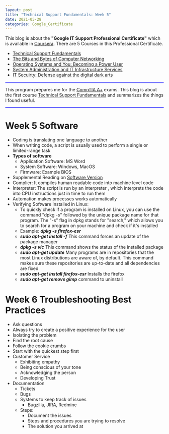```yaml
---
layout: post
title: "Technical Support Fundamentals: Week 5"
date: 2021-05-28
categories: Google_Certificate
---
```

This blog is about the **"Google IT Support Professional Certificate"** which is available in [Coursera](https://www.coursera.org/professional-certificates/google-it-support). There are 5 Courses in this Professional Certificate.
* [Technical Support Fundamentals](https://www.coursera.org/learn/technical-support-fundamentals?specialization=google-it-support)
* [The Bits and Bytes of Computer Networking](https://www.coursera.org/learn/computer-networking?specialization=google-it-support)
* [Operating Systems and You: Becoming a Power User](https://www.coursera.org/learn/os-power-user?specialization=google-it-support)
* [System Administration and IT Infrastructure Services](https://www.coursera.org/learn/system-administration-it-infrastructure-services?specialization=google-it-support)
* [IT Secuirty: Defense against the digital dark arts](https://www.coursera.org/learn/it-security?specialization=google-it-support)
<hr style="height:2px;border-width:0;color:blue;background-color:blue">

This program prepares me for the [CompTIA A+](https://www.comptia.org/certifications/a) exams. This blog is about the first course [Technical Support Fundamentals](https://www.coursera.org/learn/technical-support-fundamentals?specialization=google-it-support) and summarizes the things I found useful.
<hr style="height:2px;border-width:0;color:blue;background-color:blue">

# Week 5 Software

* Coding is translating one language to another
* When writing code, a script is usually used to perform a single or limited-range task
* **Types of software**
  * Application Software: MS Word
  * System Software: Windows, MacOS
  * Firmware: Example BIOS
* Supplemental Reading on [Software Version](https://en.wikipedia.org/wiki/Software_versioning)
* Complier: It compiles human readable code into machine level code
* Interpreter: The script is run by an interpreter , which interprets the code into CPU instructions just in time to run them
* Automation makes processes works automatically
* Verifying Software Installed in Linux:
  * To quickly check if a program is installed on Linux, you can use the command "dpkg -s" followed by the unique package name for that program. The "-s" flag in dpkg stands for "search," which allows you to search for a program on your machine and check if it's installed
  * Example: ***dpkg -s firefox-esr***
  * ***sudo apt-get install -f***  This command forces an update of the package manager
  * ***dpkg -s vlc*** This command shows the status of the installed package
  * ***sudo apt-get update*** Many programs are in repositories that the most Linux distributions are aware of, by default. This command makes sure these repositories are up-to-date and all dependencies are fixed
  * ***sudo apt-get install firefox-esr*** Installs the firefox
  * ***sudo apt-get remove gimp*** command to uninstall

# Week 6 Troubleshooting Best Practices

* Ask questions
* Always try to create a positive experience for the user
* Isolating the problem
* Find the root cause
* Follow the cookie crumbs
* Start with the quickest step first
* Customer Service
  * Exhibiting empathy
  * Being conscious of your tone
  * Acknowledging the person
  * Developing Trust
* Documentation
  * Tickets
  * Bugs
  * Systems to keep track of issues
    * Bugzilla, JIRA, Redmine
  * Steps:
    * Document the issues
    * Steps and procedures you are trying to resolve
    * The solution you arrived at